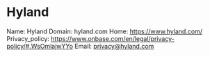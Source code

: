 
# Hyland

Name: Hyland
Domain: hyland.com
Home: https://www.hyland.com/
Privacy_policy: https://www.onbase.com/en/legal/privacy-policy/#.WsOmlajwYYo
Email: privacy@hyland.com
